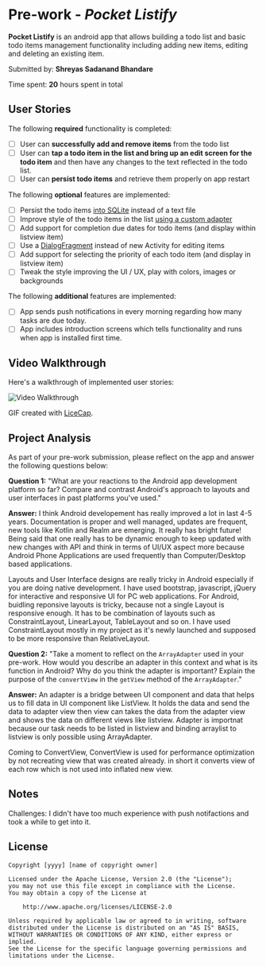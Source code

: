 # Pre-work - *Pocket Listify*

**Pocket Listify** is an android app that allows building a todo list and basic todo items management functionality including adding new items, editing and deleting an existing item.

Submitted by: **Shreyas Sadanand Bhandare**

Time spent: **20** hours spent in total

## User Stories

The following **required** functionality is completed:

* [ ] User can **successfully add and remove items** from the todo list
* [ ] User can **tap a todo item in the list and bring up an edit screen for the todo item** and then have any changes to the text reflected in the todo list.
* [ ] User can **persist todo items** and retrieve them properly on app restart

The following **optional** features are implemented:

* [ ] Persist the todo items [into SQLite](http://guides.codepath.com/android/Persisting-Data-to-the-Device#sqlite) instead of a text file
* [ ] Improve style of the todo items in the list [using a custom adapter](http://guides.codepath.com/android/Using-an-ArrayAdapter-with-ListView)
* [ ] Add support for completion due dates for todo items (and display within listview item)
* [ ] Use a [DialogFragment](http://guides.codepath.com/android/Using-DialogFragment) instead of new Activity for editing items
* [ ] Add support for selecting the priority of each todo item (and display in listview item)
* [ ] Tweak the style improving the UI / UX, play with colors, images or backgrounds

The following **additional** features are implemented:

* [ ] App sends push notifications in every morning regarding how many tasks are due today. 
* [ ] App includes introduction screens which tells functionality and runs when app is installed first time. 

## Video Walkthrough

Here's a walkthrough of implemented user stories:

<img src='blob:http://imgur.com/f51829d8-9208-465e-ae5b-db8dfd740021' title='Video Walkthrough' width='' alt='Video Walkthrough' />

GIF created with [LiceCap](http://www.cockos.com/licecap/).

## Project Analysis

As part of your pre-work submission, please reflect on the app and answer the following questions below:

**Question 1:** "What are your reactions to the Android app development platform so far? Compare and contrast Android's approach to layouts and user interfaces in past platforms you've used."

**Answer:** I think Android developement has really improved a lot in last 4-5 years. Documentation is proper and well managed, updates are frequent, new tools like Kotlin and Realm are emerging. It really has bright future! Being said that one really has to be dynamic enough to keep updated with new changes with API and think in terms of UI/UX aspect more because Android Phone Applications are used frequently than Computer/Desktop based applications. 

Layouts and User Interface designs are really tricky in Android especially if you are doing native development. I have used bootstrap, javascript, jQuery for interactive and responsive UI for PC web applications. For Android, buidling reponsive layouts is tricky, because not a single Layout is responsive enough. It has to be combination of layouts such as ConstraintLayout, LinearLayout, TableLayout and so on. I have used ConstraintLayout mostly in my project as it's newly launched and supposed to be more responsive than RelativeLayout. 

**Question 2:** "Take a moment to reflect on the `ArrayAdapter` used in your pre-work. How would you describe an adapter in this context and what is its function in Android? Why do you think the adapter is important? Explain the purpose of the `convertView` in the `getView` method of the `ArrayAdapter`."

**Answer:** An adapter is a bridge between UI component and data that helps us to fill data in UI component like ListView. It holds the data and send the data to adapter view then view can takes the data from the adapter view and shows the data on different views like listview. Adapter is importnat because our task needs to be listed in listview and binding arraylist to listview is only possible using ArrayAdapter. 

Coming to ConvertView, ConvertView is used for performance optimization by not recreating view that was created already. in short it converts view of each row which is not used into inflated new view. 

## Notes

Challenges: I didn't have too much experience with push notifactions and took a while to get into it. 

## License

    Copyright [yyyy] [name of copyright owner]

    Licensed under the Apache License, Version 2.0 (the "License");
    you may not use this file except in compliance with the License.
    You may obtain a copy of the License at

        http://www.apache.org/licenses/LICENSE-2.0

    Unless required by applicable law or agreed to in writing, software
    distributed under the License is distributed on an "AS IS" BASIS,
    WITHOUT WARRANTIES OR CONDITIONS OF ANY KIND, either express or implied.
    See the License for the specific language governing permissions and
    limitations under the License.
